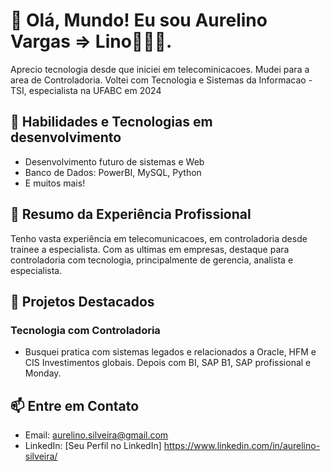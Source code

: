 # 👋 Olá, Mundo! Eu sou Aurelino Vargas => Lino👩🏽‍💻.
Aprecio tecnologia desde que iniciei em telecominicacoes. Mudei para a area de Controladoria. Voltei com Tecnologia e Sistemas da Informacao - TSI, especialista na UFABC em 2024


## 🔧 Habilidades e Tecnologias em desenvolvimento

- Desenvolvimento futuro de sistemas e Web
- Banco de Dados: PowerBI, MySQL, Python
- E muitos mais!

## 💼 Resumo da Experiência Profissional

Tenho vasta experiência em telecomunicacoes, em controladoria desde trainee a especialista. Com as ultimas em empresas, destaque para controladoria com tecnologia, principalmente de gerencia, analista e especialista.

## 🚀 Projetos Destacados

### Tecnologia com Controladoria

- Busquei pratica com sistemas legados e relacionados a Oracle, HFM e CIS Investimentos globais. Depois com BI, SAP B1, SAP profissional e Monday.

## 📫 Entre em Contato

- Email: aurelino.silveira@gmail.com
- LinkedIn: [Seu Perfil no LinkedIn] https://www.linkedin.com/in/aurelino-silveira/
